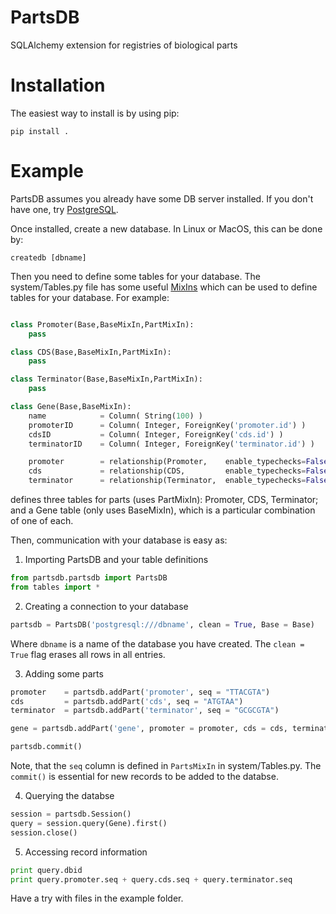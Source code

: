 # PartsDB
SQLAlchemy extension for registries of biological parts

# Installation

The easiest way to install is by using pip:

```
pip install .
```

# Example

PartsDB assumes you already have some DB server installed. If you don't have one, try [PostgreSQL](http://postgresql.org).

Once installed, create a new database. In Linux or MacOS, this can be done by:

```
createdb [dbname]
```

Then you need to define some tables for your database. The system/Tables.py file has some useful [MixIns](http://docs.sqlalchemy.org/en/latest/orm/extensions/declarative/mixins.html) which can be used to define tables for your database. For example:

``` python

class Promoter(Base,BaseMixIn,PartMixIn):
	pass

class CDS(Base,BaseMixIn,PartMixIn):
	pass

class Terminator(Base,BaseMixIn,PartMixIn):
	pass

class Gene(Base,BaseMixIn):
	name 			= Column( String(100) )
	promoterID  	= Column( Integer, ForeignKey('promoter.id') )
	cdsID  			= Column( Integer, ForeignKey('cds.id') )
	terminatorID  	= Column( Integer, ForeignKey('terminator.id') )

	promoter 		= relationship(Promoter, 	enable_typechecks=False)
	cds 			= relationship(CDS, 		enable_typechecks=False)
	terminator 		= relationship(Terminator, 	enable_typechecks=False)

``` 

defines three tables for parts (uses PartMixIn): Promoter, CDS, Terminator; and a Gene table (only uses BaseMixIn), which is a particular combination of one of each.

Then, communication with your database is easy as:

1. Importing PartsDB and your table definitions

``` python
from partsdb.partsdb import PartsDB
from tables import *
```

2. Creating a connection to your database

``` python
partsdb = PartsDB('postgresql:///dbname', clean = True, Base = Base)
```
Where `dbname` is a name of the database you have created. The `clean = True` flag erases all rows in all entries.

3. Adding some parts

``` python
promoter 	= partsdb.addPart('promoter', seq = "TTACGTA")
cds		 	= partsdb.addPart('cds', seq = "ATGTAA")
terminator 	= partsdb.addPart('terminator', seq = "GCGCGTA")

gene = partsdb.addPart('gene', promoter = promoter, cds = cds, terminator = terminator)

partsdb.commit()
```

Note, that the `seq` column is defined in `PartsMixIn` in system/Tables.py. The `commit()` is essential for new records to be added to the databse.

4. Querying the databse

``` python
session = partsdb.Session()
query = session.query(Gene).first()
session.close()
```
5. Accessing record information

``` python
print query.dbid
print query.promoter.seq + query.cds.seq + query.terminator.seq
```

Have a try with files in the example folder.
